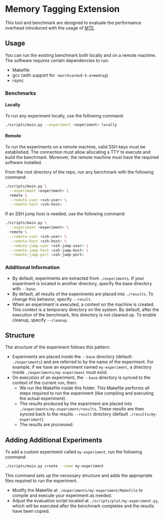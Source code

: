 # Memory Tagging Extension

This tool and benchmark are designed to evaluate the performance overhead introduced with the usage of [MTE](https://developer.arm.com/documentation/108035/0100/Introduction-to-the-Memory-Tagging-Extension).

## Usage

You can run the existing benchmark both locally and on a remote machine. The software requires certain dependencies to run:
- Makefile
- gcc (with support for `-march=armv8-5-a+memtag`)
- rsync

### Benchmarks

#### Locally

To run any experiment locally, use the following command:
```bash
./scripts/main.py --experiment <experiment> locally
```

#### Remote

To run the experiments on a remote machine, valid SSH keys must be established. The connection must allow allocating a TTY to execute and build the benchmark. Moreover, the remote machine must have the required software installed.

From the root directory of the repo, run any benchmark with the following command:
```bash
./scripts/main.py \
  --experiment <experiment> \
  remote \
  --remote-user <ssh-user> \
  --remote-host <ssh-host>
```

If an SSH jump host is needed, use the following command:
```bash
./scripts/main.py \
  --experiment <experiment> \
  remote \
  --remote-user <ssh-user> \
  --remote-host <ssh-host> \
  --remote-jump-user <ssh-jump-user> \
  --remote-jump-host <ssh-jump-host> \
  --remote-jump-port <ssh-jump-port>
```

### Additional Information

- By default, experiments are extracted from `./experiments`. If your experiment is located in another directory, specify the base directory with `--base`.
- By default, all results of the experiments are placed into `./results`. To change this behavior, specify `--result`.
- When an experiment is executed, a context on the machine is created. This context is a temporary directory on the system. By default, after the execution of the benchmark, this directory is not cleaned up. To enable cleanup, specify `--cleanup`.

## Structure

The structure of the experiment follows this pattern:

- Experiments are placed inside the `--base` directory (default: `./experiments`) and are referred to by the name of the experiment. For example, if we have an experiment named `my-experiment`, a directory inside `./experiments/my-experiment` must exist.
- On execution of an experiment, the `--base` directory is synced to the context of the current run, then:
  - We run the Makefile inside this folder. This Makefile performs all steps required to run the experiment (like compiling and executing the actual experiment).
  - The results produced by the experiment are placed into `./experiments/my-experiment/results`. These results are then synced back to the results `--result` directory (default `./results/my-experiment`).
  - The results are processed.

## Adding Additional Experiments

To add a custom experiment called `my-experiment`, run the following command:

```bash
./scripts/main.py create --name my-experiment
```

This command sets up the necessary structure and adds the appropriate files required to run the experiment.
- Modify the Makefile at `./experiments/my-experiment/Makefile` to compile and execute your experiment as needed.
- Adjust the evaluation script located at `./scripts/plot/my-experiment.py`, which will be executed after the benchmark completes and the results have been copied.

